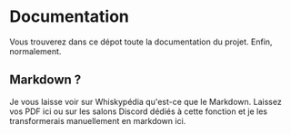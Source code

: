 # Documentation
Vous trouverez dans ce dépot toute la documentation du projet. Enfin, normalement.
## Markdown ?
Je vous laisse voir sur Whiskypédia qu'est-ce que le Markdown.
Laissez vos PDF ici ou sur les salons Discord dédiés à cette fonction et je les transformerais manuellement en markdown ici.